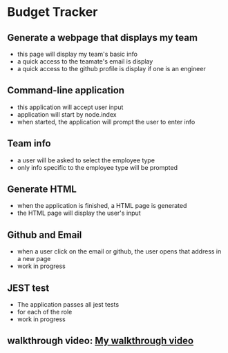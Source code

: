 # Budget Tracker

## Generate a webpage that displays my team
* this page will display my team's basic info
* a quick access to the teamate's email is display
* a quick access to the github profile is display if one is an engineer
## Command-line application
* this application will accept user input
* application will start by node.index 
* when started, the application will prompt the user to enter info
## Team info
* a user will be asked to select the employee type
* only info specific to the employee type will be prompted 
## Generate HTML 
* when the application is finished, a HTML page is generated
* the HTML page will display the user's input
## Github and Email
* when a user click on the email or github, the user opens that address in a new page
* work in progress
## JEST test
* The application passes all jest tests
* for each of the role
* work in progress
## walkthrough video: <a href="https://watch.screencastify.com/v/3ETJPY4iXM74YlaDudXC">My walkthrough video</a>
